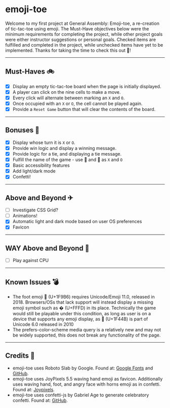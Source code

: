 # emoji-toe

Welcome to my first project at General Assembly: Emoji-toe, a re-creation of tic-tac-toe using emoji. The Must-Have objectives below were the minimum requirements for completing the project, while other project goals were either instructor suggestions or personal goals. Checked items are fulfilled and completed in the project, while unchecked items have yet to be implemented. Thanks for taking the time to check this out 🤩!

---

## Must-Haves 🚲

- [x] Display an empty tic-tac-toe board when the page is initially displayed.
- [x] A player can click on the nine cells to make a move.
- [x] Every click will alternate between marking an `X` and `O`.
- [x] Once occupied with an `X` or `O`, the cell cannot be played again.
- [x] Provide a `Reset Game` button that will clear the contents of the board.

---

## Bonuses 🚄

- [x] Display whose turn it is `X` or `O`.
- [x] Provide win logic and display a winning message.
- [x] Provide logic for a tie, and displaying a tie message.
- [x] Fulfill the name of the game - use 👋 and 🦶 as `X` and `O`
- [x] Basic accessibility features
- [x] Add light/dark mode
- [x] Confetti!

---

## Above and Beyond ✈

- [ ] Investigate CSS Grid?
- [ ] Animations!
- [x] Automatic light and dark mode based on user OS preferences
- [x] Favicon

---

## WAY Above and Beyond 🚀

- [ ] Play against CPU

---

## Known Issues 💣

- The foot emoji 🦶 (U+1F9B6) requires Unicode/Emoji 11.0, released in 2018. Browsers/OSs that lack support will instead display a missing emoji symbol such as � (U+FFFD) in its place. Technically the game would still be playable under this condition, as long as user is on a device that supports any emoji display, as 👋 (U+1F44B) is part of Unicode 6.0 released in 2010
- The prefers-color-scheme media query is a relatively new and may not be widely supported, this does not break any functionality of the page.

---

## Credits 🙌

- emoji-toe uses Roboto Slab by Google. Found at: [Google Fonts](https://fonts.google.com/specimen/Roboto+Slab) and [GitHub](https://github.com/googlefonts/robotoslab).
- emoji-toe uses JoyPixels 5.5 waving hand emoji as favicon. Additionally uses waving hand, foot, and angry face with horns emoji as in confetti. Found at: [Joypixels](https://www.joypixels.com/).
- emoji-toe uses confetti-js by Gabriel Age to generate celebratory confetti. Found at: [GitHub](https://github.com/Agezao/confetti-js).
